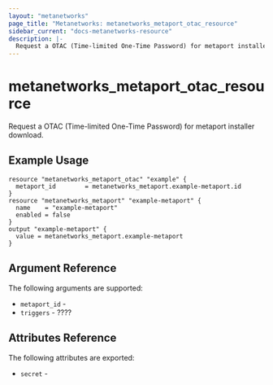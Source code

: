 ```yaml
---
layout: "metanetworks"
page_title: "Metanetworks: metanetworks_metaport_otac_resource"
sidebar_current: "docs-metanetworks-resource"
description: |-
  Request a OTAC (Time-limited One-Time Password) for metaport installer download
---
```


# metanetworks_metaport_otac_resource

Request a OTAC (Time-limited One-Time Password) for metaport installer download.

## Example Usage

```hcl
resource "metanetworks_metaport_otac" "example" {
  metaport_id        = metanetworks_metaport.example-metaport.id
}
resource "metanetworks_metaport" "example-metaport" {
  name    = "example-metaport"
  enabled = false
}
output "example-metaport" {
  value = metanetworks_metaport.example-metaport
}
```

## Argument Reference

The following arguments are supported:

* `metaport_id` - 
* `triggers` - ????

## Attributes Reference

The following attributes are exported:

* `secret` - 
